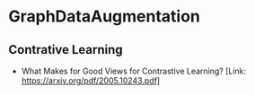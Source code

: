 # GraphDataAugmentation

## Contrative Learning
- What Makes for Good Views for Contrastive
Learning? [Link: https://arxiv.org/pdf/2005.10243.pdf]

